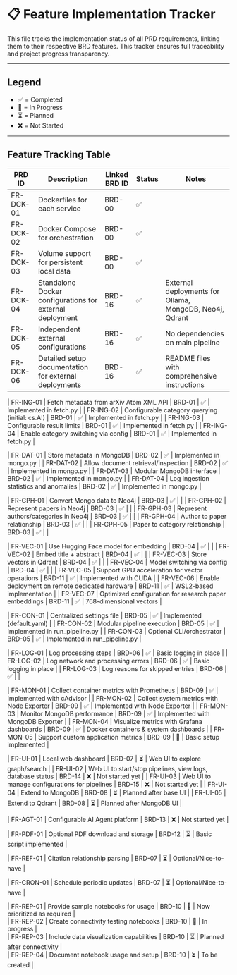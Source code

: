 # 📋 Feature Implementation Tracker

This file tracks the implementation status of all PRD requirements, linking them to their respective BRD features. This tracker ensures full traceability and project progress transparency.

---

## Legend
- ✅ = Completed
- 🔧 = In Progress
- ⏳ = Planned
- ❌ = Not Started

---

## Feature Tracking Table

| PRD ID      | Description                                              | Linked BRD ID | Status | Notes                      |
|-------------|----------------------------------------------------------|---------------|--------|----------------------------|
| FR-DCK-01   | Dockerfiles for each service                             | BRD-00        | ✅     |                            |
| FR-DCK-02   | Docker Compose for orchestration                         | BRD-00        | ✅     |                            |
| FR-DCK-03   | Volume support for persistent local data                 | BRD-00        | ✅     |                            |
| FR-DCK-04   | Standalone Docker configurations for external deployment  | BRD-16        | ✅     | External deployments for Ollama, MongoDB, Neo4j, Qdrant |
| FR-DCK-05   | Independent external configurations                       | BRD-16        | ✅     | No dependencies on main pipeline |
| FR-DCK-06   | Detailed setup documentation for external deployments    | BRD-16        | ✅     | README files with comprehensive instructions |

| FR-ING-01   | Fetch metadata from arXiv Atom XML API                   | BRD-01        | ✅     | Implemented in fetch.py    |
| FR-ING-02   | Configurable category querying (initial: cs.AI)          | BRD-01        | ✅     | Implemented in fetch.py    |
| FR-ING-03   | Configurable result limits                               | BRD-01        | ✅     | Implemented in fetch.py    |
| FR-ING-04   | Enable category switching via config                     | BRD-01        | ✅     | Implemented in fetch.py    |

| FR-DAT-01   | Store metadata in MongoDB                                | BRD-02        | ✅     | Implemented in mongo.py    |
| FR-DAT-02   | Allow document retrieval/inspection                      | BRD-02        | ✅     | Implemented in mongo.py    |
| FR-DAT-03   | Modular MongoDB interface                                | BRD-02        | ✅     | Implemented in mongo.py    |
| FR-DAT-04   | Log ingestion statistics and anomalies                   | BRD-02        | ✅     | Implemented in mongo.py    |

| FR-GPH-01   | Convert Mongo data to Neo4j                              | BRD-03        | ✅    |                            |
| FR-GPH-02   | Represent papers in Neo4j                                | BRD-03        | ✅    |                            |
| FR-GPH-03   | Represent authors/categories in Neo4j                    | BRD-03        | ✅   |                            |
| FR-GPH-04   | Author to paper relationship                             | BRD-03        | ✅    |                            |
| FR-GPH-05   | Paper to category relationship                           | BRD-03        | ✅    |                            |

| FR-VEC-01   | Use Hugging Face model for embedding                     | BRD-04        | ✅     |                            |
| FR-VEC-02   | Embed title + abstract                                   | BRD-04        | ✅     |                            |
| FR-VEC-03   | Store vectors in Qdrant                                  | BRD-04        | ✅     |                            |
| FR-VEC-04   | Model switching via config                               | BRD-04        | ✅     |                            |
| FR-VEC-05   | Support GPU acceleration for vector operations           | BRD-11        | ✅     | Implemented with CUDA       |
| FR-VEC-06   | Enable deployment on remote dedicated hardware           | BRD-11        | ✅     | WSL2-based implementation   |
| FR-VEC-07   | Optimized configuration for research paper embeddings    | BRD-11        | ✅     | 768-dimensional vectors     |

| FR-CON-01   | Centralized settings file                                | BRD-05        | ✅     | Implemented (default.yaml) |
| FR-CON-02   | Modular pipeline execution                               | BRD-05        | ✅     | Implemented in run_pipeline.py |
| FR-CON-03   | Optional CLI/orchestrator                                | BRD-05        | ✅     | Implemented in run_pipeline.py |

| FR-LOG-01   | Log processing steps                                     | BRD-06        | ✅     | Basic logging in place     |
| FR-LOG-02   | Log network and processing errors                        | BRD-06        | ✅     | Basic logging in place     |
| FR-LOG-03   | Log reasons for skipped entries                          | BRD-06        | ✅     |                            |

| FR-MON-01   | Collect container metrics with Prometheus                 | BRD-09        | ✅     | Implemented with cAdvisor  |
| FR-MON-02   | Collect system metrics with Node Exporter                 | BRD-09        | ✅     | Implemented with Node Exporter |
| FR-MON-03   | Monitor MongoDB performance                              | BRD-09        | ✅     | Implemented with MongoDB Exporter |
| FR-MON-04   | Visualize metrics with Grafana dashboards                | BRD-09        | ✅     | Docker containers & system dashboards |
| FR-MON-05   | Support custom application metrics                       | BRD-09        | 🔧     | Basic setup implemented |

| FR-UI-01    | Local web dashboard                                      | BRD-07        | ⏳     | Web UI to explore graph/search      |
| FR-UI-02    | Web UI to start/stop pipelines, view logs, database status | BRD-14        | ❌     | Not started yet            |
| FR-UI-03    | Web UI to manage configurations for pipelines             | BRD-15        | ❌     | Not started yet            |
| FR-UI-04    | Extend to MongoDB                                        | BRD-08        | ⏳     | Planned after base UI      |
| FR-UI-05    | Extend to Qdrant                                         | BRD-08        | ⏳     | Planned after MongoDB UI    |

| FR-AGT-01   | Configurable AI Agent platform                          | BRD-13        | ❌     | Not started yet            |

| FR-PDF-01   | Optional PDF download and storage                        | BRD-12        | ⏳     | Basic script implemented    |

| FR-REF-01   | Citation relationship parsing                            | BRD-07        | ⏳     | Optional/Nice-to-have      |

| FR-CRON-01  | Schedule periodic updates                                | BRD-07        | ⏳     | Optional/Nice-to-have      |

| FR-REP-01   | Provide sample notebooks for usage                      | BRD-10        | 🔧     | Now prioritized as required |  
| FR-REP-02   | Create connectivity testing notebooks                   | BRD-10        | 🔧     | In progress                 |  
| FR-REP-03   | Include data visualization capabilities               | BRD-10        | ⏳     | Planned after connectivity  |  
| FR-REP-04   | Document notebook usage and setup                     | BRD-10        | ⏳     | To be created               |  